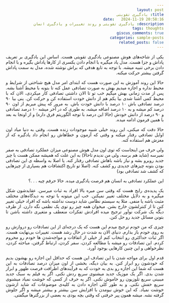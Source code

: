 ```yaml
---
layout: post 
title: یادگیری تقویتی
date:   2024-11-19 20:58:16
description: یادگیری تقویتی و روند تغییرات و یادگیری انسان
tags: thoughts
giscus_comments: true
categories: sample-posts
related_posts: false 
---
```


<html lang="fa" dir="rtl">
<head>
    <meta charset="UTF-8">
    <style>
        body {
            direction: rtl;
            text-align: justify;
        }
    </style>
</head>
<body>
<p>
یکی از شاخه‌های هوش مصنوعی یادگیری تقویتی هست. 
اساس این یادگیری بر تعریف پاداش و جزا هست. 
مدل یاد میگیره با انجام دادن یکسری از کارها پاداش بگیره و با انجام دادن برخی تنبیه میشه.
با توجه به تابع هدفی که براش نوشته شده، مدل به سمت پاداش گرفتن بیشتر حرکت میکنه.

حالا این روند آموزش به این صورت هست که ابتدای امر مدل هیچ شناختی از شرایط و محیط نداره و اجازه میدیم بهش به صورت تصادفی عمل کنه تا بتونه با محیط آشنا بشه.
پس از مدت زمانی بهش میگیم خب تو تا الان داشتی تصادفی کار میکردی، الان که با محیط کمی آشنا شدی بیا یکم هم از دانش خودت استفاده کن و حرکت کن.
ینی بیا ۹۰ درصد تصادفی باش ۱۰ درصد با دانش خودت باش.
به مرور که پیش میریم از اون ۹۰ درصد کم میشه و به ۱۰ درصد اضافه میشه.
به طوری که در آخر میشه ۱۰ درصد تصادفی و ۹۰ درصد از دانش خودش (حالا این درصد با توجه الگوریتم فرق داره)
و از اونجا به بعد با همین فرمون ادامه میده.
</p>

<p>
حالا دقت که میکنی، این روند خیلی شبیه موجودات زنده هست. 
وقتی به دنیا میاد اون اوایل تصادفی رفتار میکنه و وقتی که آزمون و خطاهاش رو انجام داد یادگیره که از مغزش هم استفاده کنه.

ولی حرف من اینجاست که توی اون مدل هوش مصنوعی میزان عملکرد تصادفی به صفر نمیرسه (شاید هم برسه، ولی من ندیدم تاحالا) به این علت که همیشه ممکن هست با چیز جدید روبرو بشه و نیاز باشه باهاش تصادفی رفتار کنه.
یا اصلا به واسطه ی این تصادفی بودن بتونه چیزهای جدیدی رو کشف کنه. (اصلا تو تاریخ اکتشافات هم بسیاری از چیزهایی که کشف شد تصادفی بود) 

این عملکرد تصادفی به انسان هم فرصت یادگیری میده. حالا حرفم چیه . . .؟
</p>

<p>
یک پدیده‌ی رایج هست که وقتی سن میره بالا افراد به ثبات میرسن. عقایدشون شکل میگیره و به دلایل مختلف تغییر نمیکنن. خب این میتونه با توجه به دیدگاه‌های مختلف مثبت باشه یا منفی.
مثلا یه سیستم نظامی شاید دوست نداشته باشه که افراد خیلی تغییر کنن تا از کنترلشون خارج بشن. میخوان همه چیز رو توی یک نظمی نگه دارن. از طرف دیگه یک شرکت نوآور ترجیح میده افرادش تفکرات منعطف و متغیری داشته باشن تا بتونن مسائل جدید رو حل کنن.

چیزی که من خودم ترجیح میدم این هست که یک درجه‌ای از این تصادفات رو دروازش رو به روی خودم باز بذارم. 
دنیای الان به شدت در حال رشد هست. تغییرات بی‌نهایت هست. اگر ثبات حداکثری رو انتخاب کنم از خیلی از اتفاقات و مواجه‌شدن ها خودم رو محروم کردم.
این تصادفات رو میشه با مطالعه کردن، سفر  کردن، ارتباط گرفتن، مباحثه کردن، نظرخواهی و این چنین کارهایی بوجود آورد.
</p>

<p>
قدم اول برای مواجه شدن با این تصادف این هست که حداقل این اجازه رو بهشون بدیم که خودشون رو ابراز کنن. به بیان دیگه، بخشی از اون میزان درصد تصادفات به این هست که شما این اجازه رو بدی به خودت که به فرآیند‌های اطرافت فرصت ظهور و ابراز شدن بدی.
اگر یک موزیک جدید میشنوی سریع ردش نکنی. اگر یه فیلم به سبک جدید میبینی سریع تلوزیون رو خاموش نکنی. اگر یه حرف از کسی که خوشت نمیاد میشنوی سریع خفش نکنی. و به طور کلی اجازه دادن به کلیه‌ی موضوعات که شاید ازشون خوشت نمیاد. 
که این خوش نیومدن با افزایش سن بیشتر و بیشتر میشه و اگر جلوش گرفته نشه. میشه همون پیر خرفتی که وقتی بچه بودی به بعضی از بزرگتر‌ها میگفتی.
</p>

</body>
</html>
